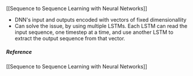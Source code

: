 [[Sequence to Sequence Learning with Neural Networks]]
- DNN's input and outputs encoded with vectors of fixed dimensionallity
- Can solve the issue, by using multiple LSTMs. Each LSTM can read the input sequence, one timestep at a time, and use another LSTM to extract the output sequence from that vector. 




##### Reference
[[Sequence to Sequence Learning with Neural Networks]]